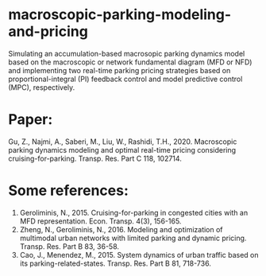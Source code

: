 # macroscopic-parking-modeling-and-pricing
Simulating an accumulation-based macrosopic parking dynamics model based on the macroscopic or network fundamental diagram (MFD or NFD) and implementing two real-time parking pricing strategies based on proportional-integral (PI) feedback control and model predictive control (MPC), respectively.

# Paper:
Gu, Z., Najmi, A., Saberi, M., Liu, W., Rashidi, T.H., 2020. Macroscopic parking dynamics modeling and optimal real-time pricing considering cruising-for-parking. Transp. Res. Part C 118, 102714.

# Some references:
1. Geroliminis, N., 2015. Cruising-for-parking in congested cities with an MFD representation. Econ. Transp. 4(3), 156-165.
2. Zheng, N., Geroliminis, N., 2016. Modeling and optimization of multimodal urban networks with limited parking and dynamic pricing. Transp. Res. Part B 83, 36-58.
3. Cao, J., Menendez, M., 2015. System dynamics of urban traffic based on its parking-related-states. Transp. Res. Part B 81, 718-736.
